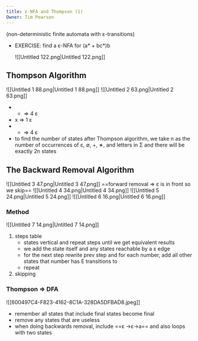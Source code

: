 ```yaml
---
title: ε-NFA and Thompson (1)
Owner: Tim Pearson
---
```

(non-deterministic finite automata with ε-transitions)
- EXERCISE: find a ε-NFA for (a* + bc*)b
    
    ![[Untitled 122.png|Untitled 122.png]]
    
  
## Thompson Algorithm
![[Untitled 1 88.png|Untitled 1 88.png]]
![[Untitled 2 63.png|Untitled 2 63.png]]
- + ⇒ 4 ε
- x ⇒ 1 ε
- * ⇒ 4 ε
- to find the number of states after Thompson algorithm, we take n as the number of occurrences of ε, ∅, +, ∗, and letters in Σ and there will be exactly 2n states
  
## The Backward Removal Algorithm
![[Untitled 3 47.png|Untitled 3 47.png]]
==forward removal ⇒ ε is in front so we skip==
![[Untitled 4 34.png|Untitled 4 34.png]]
![[Untitled 5 24.png|Untitled 5 24.png]]
![[Untitled 6 16.png|Untitled 6 16.png]]
  
### Method
![[Untitled 7 14.png|Untitled 7 14.png]]
1. steps table
    - states vertical and repeat steps until we get equivalent results
    - we add the state itself and any states reachable by a ε edge
    - for the next step rewrite prev step and for each number, add all other states that number has E transitions to
    - repeat
2. skipping
  
### Thompson ⇒ DFA
![[600497C4-F823-4162-8C1A-328DA5DFBAD8.jpeg]]
- remember all states that include final states become final
- remove any states that are useless
- when doing backwards removal, include ==ε →ε→a== and also loops with two states